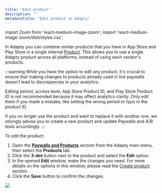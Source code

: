 ```yaml
---
title: "Edit product"
description: ""
metadataTitle: "Edit product in Adapty"
---
```


import Zoom from 'react-medium-image-zoom';
import 'react-medium-image-zoom/dist/styles.css';

In Adapty you can combine similar products that you have in App Store and Play Store in a single internal [Product](product). This allows you to use a single Adapty product across all platforms, instead of using each vendor's products.

:::warning
While you have the option to edit any product, it's crucial to ensure that making changes to products already used in live paywalls doesn't lead to discrepancies in your analytics.

Editing period, access level, App Store Product ID, and Play Store Product ID is not recommended because it may affect analytics clarity. Only edit them if you made a mistake, like setting the wrong period or typo in the product ID.

If you no longer use the product and want to replace it with another one, we strongly advise you to create a new product and update Paywalls and A/B tests accordingly.
:::

To edit the product:

1. Open the **[Paywalls and Products](https://app.adapty.io/products)** section from the Adapty main menu, then select the **Products** tab.
2. Click the **3-dot** button next to the product and select the **Edit** option.
3. In the opened **Edit** window, make the changes you need. For more details on the options in this window, please read the [Create product](create-product) section.
4. Click the **Save** button to confirm the changes.


<Zoom>
  <img src={require('./img/4218c22-edit_product.png').default}
  style={{
    border: '1px solid #727272', /* border width and color */
    width: '700px', /* image width */
    display: 'block', /* for alignment */
    margin: '0 auto' /* center alignment */
  }}
/>
</Zoom>


